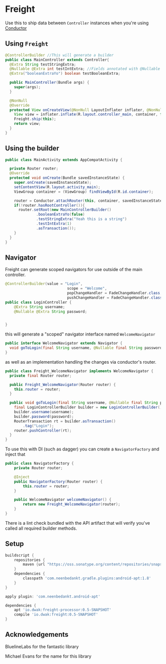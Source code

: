 Freight
===

Use this to ship data between `Controller` instances when you're using [Conductor](https://github.com/bluelinelabs/Conductor)



Using `Freight`
-------------------

```java
@ControllerBuilder //This will generate a builder
public class MainController extends Controller{
  @Extra String testStringExtra;
  @Nullable @Extra int testIntExtra; //Fields annotated with @Nullable are optional
  @Extra("booleanExtraYo") boolean testBooleanExtra;

  public MainController(Bundle args) {
    super(args);
  }

  @NonNull
  @Override
  protected View onCreateView(@NonNull LayoutInflater inflater, @NonNull ViewGroup container) {
    View view = inflater.inflate(R.layout.controller_main, container, false);
    Freight.ship(this);
    return view;
  }
}
```

Using the builder
---

```java
public class MainActivity extends AppCompatActivity {

  private Router router;
  @Override
  protected void onCreate(Bundle savedInstanceState) {
    super.onCreate(savedInstanceState);
    setContentView(R.layout.activity_main);
    ViewGroup container = (ViewGroup) findViewById(R.id.container);

    router = Conductor.attachRouter(this, container, savedInstanceState);
    if(!router.hasRootController()){
      router.setRoot(new MainControllerBuilder()
              .booleanExtraYo(false)
              .testStringExtra("Yeah this is a string")
              .testIntExtra(1)
              .asTransaction());
    }
  }
}
```

Navigator
----

Freight can generate scoped navigators for use outside of the main controller.

```java
@ControllerBuilder(value = "Login",
                            scope = "Welcome",
                            popChangeHandler = FadeChangeHandler.class,
                            pushChangeHandler = FadeChangeHandler.class)
public class LoginController {
    @Extra String username;
    @Nullable @Extra String password;


}
```

this will generate a "scoped" navigator interface named `WelcomeNavigator`

```java
public interface WelcomeNavigator extends Navigator {
  void goToLogin(final String username, @Nullable final String password);
}
```

as well as an implementation handling the changes via conductor's router.

```java
public class Freight_WelcomeNavigator implements WelcomeNavigator {
  private final Router router;

  public Freight_WelcomeNavigator(Router router) {
    this.router = router;
  }

  public void goToLogin(final String username, @Nullable final String password) {
    final LoginControllerBuilder builder = new LoginControllerBuilder();
    builder.username(username);
    builder.password(password);
    RouterTransaction rt = builder.asTransaction()
        .tag("Login");
    router.pushController(rt);
  }
}
```

To use this with DI (such as dagger) you can create a `NavigatorFactory` and inject that

```java
public class NavigatorFactory {
    private Router router;

    @Inject
    public NavigatorFactory(Router router) {
        this.router = router;
    }

    public WelcomeNavigator welcomeNavigator() {
        return new Freight_WelcomeNavigator(router);
    }
}
```
There is a lint check bundled with the API artifact that will verify you've called all required builder methods.

Setup
------------
```groovy
buildscript {
    repositories {
        maven {url "https://oss.sonatype.org/content/repositories/snapshots/" }
    }
    dependencies {
        classpath 'com.neenbedankt.gradle.plugins:android-apt:1.8'
    }
}

apply plugin: 'com.neenbedankt.android-apt'

dependencies {
    apt 'io.dwak:freight-processor:0.5-SNAPSHOT'
    compile 'io.dwak:freight:0.5-SNAPSHOT'
}
```

Acknowledgements
--

BluelineLabs for the fantastic library

Michael Evans for the name for this library

